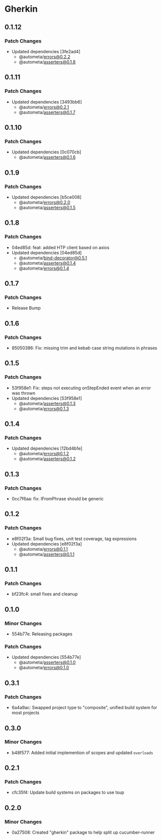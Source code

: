 # Gherkin

## 0.1.12

### Patch Changes

- Updated dependencies [3fe2ad4]
  - @autometa/errors@0.2.2
  - @autometa/asserters@0.1.8

## 0.1.11

### Patch Changes

- Updated dependencies [3493bb6]
  - @autometa/errors@0.2.1
  - @autometa/asserters@0.1.7

## 0.1.10

### Patch Changes

- Updated dependencies [0c070cb]
  - @autometa/asserters@0.1.6

## 0.1.9

### Patch Changes

- Updated dependencies [b5ce008]
  - @autometa/errors@0.2.0
  - @autometa/asserters@0.1.5

## 0.1.8

### Patch Changes

- 04ed85d: feat: added HTP client based on axios
- Updated dependencies [04ed85d]
  - @autometa/bind-decorator@0.5.1
  - @autometa/asserters@0.1.4
  - @autometa/errors@0.1.4

## 0.1.7

### Patch Changes

- Release Bump

## 0.1.6

### Patch Changes

- 85050386: Fix: missing trim and kebab case string mutations in phrases

## 0.1.5

### Patch Changes

- 53f958e1: Fix: steps not executing onStepEnded event when an error was thrown
- Updated dependencies [53f958e1]
  - @autometa/asserters@0.1.3
  - @autometa/errors@0.1.3

## 0.1.4

### Patch Changes

- Updated dependencies [12bd4b1e]
  - @autometa/errors@0.1.2
  - @autometa/asserters@0.1.2

## 0.1.3

### Patch Changes

- 0cc7f6aa: fix: IFromPhrase should be generic

## 0.1.2

### Patch Changes

- e8f02f3a: Small bug fixes, unit test coverage, tag expressions
- Updated dependencies [e8f02f3a]
  - @autometa/errors@0.1.1
  - @autometa/asserters@0.1.1

## 0.1.1

### Patch Changes

- bf23fc4: small fixes and cleanup

## 0.1.0

### Minor Changes

- 554b77e: Releasing packages

### Patch Changes

- Updated dependencies [554b77e]
  - @autometa/asserters@0.1.0
  - @autometa/errors@0.1.0

## 0.3.1

### Patch Changes

- 6a4a9ac: Swapped project type to "composite", unified build system for most projects

## 0.3.0

### Minor Changes

- b48f577: Added initial implemention of scopes and updated `overloads`

## 0.2.1

### Patch Changes

- cfc35f4: Update build systems on packages to use tsup

## 0.2.0

### Minor Changes

- 0a27508: Created "gherkin" package to help split up cucumber-runner
